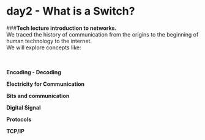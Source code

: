 # day2 - What is a Switch?


###**Tech lecture introduction to networks.**
<br/>We traced the history of communication from the origins to the beginning of human technology to the internet. <br/> We will explore concepts like:

<br/> <br/>
**Encoding - Decoding** <br/>

**Electricity for Communication** <br/>

**Bits and communication** <br/>

**Digital Signal** <br/>

**Protocols** <br/>

**TCP/IP** <br/>
